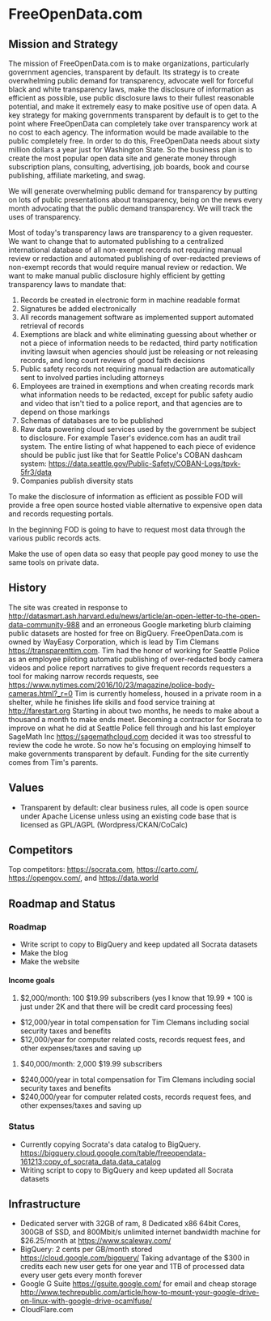 # FreeOpenData.com

## Mission and Strategy

The mission of FreeOpenData.com is to make organizations, particularly government agencies, transparent by default. Its strategy is to create overwhelming public demand for transparency, advocate well for forceful black and white transparency laws, make the disclosure of information as efficient as possible, use public disclosure laws to their fullest reasonable potential, and make it extremely easy to make positive use of open data. A key strategy for making governments transparent by default is to get to the point where FreeOpenData can completely take over transparency work at no cost to each agency. The information would be made available to the public completely free. In order to do this, FreeOpenData needs about sixty million dollars a year just for Washington State. So the business plan is to create the most popular open data site and generate money through subscription plans, consulting, advertising, job boards, book and course publishing, affiliate marketing, and swag.

We will generate overwhelming public demand for transparency by putting on lots of public presentations about transparency, being on the news every month advocating that the public demand transparency. We will track the uses of transparency.

Most of today's transparency laws are transparency to a given requester. We want to change that to automated publishing to a centralized international database of all non-exempt records not requiring manual review or redaction and automated publishing of over-redacted previews of non-exempt records that would require manual review or redaction. We want to make manual public disclosure highly efficient by getting transparency laws to mandate that:
1. Records be created in electronic form in machine readable format
1. Signatures be added electronically
1. All records management software as implemented support automated retrieval of records
1. Exemptions are black and white eliminating guessing about whether or not a piece of information needs to be redacted, third party notification inviting lawsuit when agencies should just be releasing or not releasing records, and long court reviews of good faith decisions
1. Public safety records not requiring manual redaction are automatically sent to involved parties including attorneys
1. Employees are trained in exemptions and when creating records mark what information needs to be redacted, except for public safety audio and video that isn't tied to a police report, and that agencies are to depend on those markings
1. Schemas of databases are to be published
1. Raw data powering cloud services used by the government be subject to disclosure. For example Taser's evidence.com has an audit trail system. The entire listing of what happened to each piece of evidence should be public just like that for Seattle Police's COBAN dashcam system: https://data.seattle.gov/Public-Safety/COBAN-Logs/tpvk-5fr3/data
1. Companies publish diversity stats

To make the disclosure of information as efficient as possible FOD will provide a free open source hosted viable alternative to expensive open data and records requesting portals.

In the beginning FOD is going to have to request most data through the various public records acts. 

Make the use of open data so easy that people pay good money to use the same tools on private data.

## History

The site was created in response to http://datasmart.ash.harvard.edu/news/article/an-open-letter-to-the-open-data-community-988 and an erroneous Google marketing blurb claiming public datasets are hosted for free on BigQuery. FreeOpenData.com is owned by WayEasy Corporation, which is lead by Tim Clemans https://transparenttim.com. Tim had the honor of working for Seattle Police as an employee piloting automatic publishing of over-redacted body camera videos and police report narratives to give frequent records requesters a tool for making narrow records requests, see https://www.nytimes.com/2016/10/23/magazine/police-body-cameras.html?_r=0 Tim is currently homeless, housed in a private room in a shelter, while he finishes life skills and food service training at http://farestart.org Starting in about two months, he needs to make about a thousand a month to make ends meet. Becoming a contractor for Socrata to improve on what he did at Seattle Police fell through and his last employer SageMath Inc https://sagemathcloud.com decided it was too stressful to review the code he wrote. So now he's focusing on employing himself to make governments transparent by default. Funding for the site currently comes from Tim's parents. 



## Values

* Transparent by default: clear business rules, all code is open source under Apache License unless using an existing code base that is licensed as GPL/AGPL (Wordpress/CKAN/CoCalc)

## Competitors

Top competitors: https://socrata.com, https://carto.com/, https://opengov.com/, and https://data.world

## Roadmap and Status

### Roadmap

* Write script to copy to BigQuery and keep updated all Socrata datasets
* Make the blog
* Make the website

#### Income goals

1. \$2,000/month: 100 \$19.99 subscribers (yes I know that 19.99 * 100 is just under 2K and that there will be credit card processing fees)
  * $12,000/year in total compensation for Tim Clemans including social security taxes and benefits
  * $12,000/year for computer related costs, records request fees, and other expenses/taxes and saving up
1. \$40,000/month: 2,000 \$19.99 subscribers
  * $240,000/year in total compensation for Tim Clemans including social security taxes and benefits
  * $240,000/year for computer related costs, records request fees, and other expenses/taxes and saving up

### Status

* Currently copying Socrata's data catalog to BigQuery. https://bigquery.cloud.google.com/table/freeopendata-161213:copy_of_socrata_data.data_catalog
* Writing script to copy to BigQuery and keep updated all Socrata datasets

## Infrastructure

* Dedicated server with 32GB of ram, 8 Dedicated x86 64bit Cores, 300GB of SSD, and 800Mbit/s unlimited internet bandwidth machine for $26.25/month at https://www.scaleway.com/
* BigQuery: 2 cents per GB/month stored https://cloud.google.com/bigquery/ Taking advantage of the $300 in credits each new user gets for one year and 1TB of processed data every user gets every month forever
* Google G Suite https://gsuite.google.com/ for email and cheap storage http://www.techrepublic.com/article/how-to-mount-your-google-drive-on-linux-with-google-drive-ocamlfuse/
* CloudFlare.com

